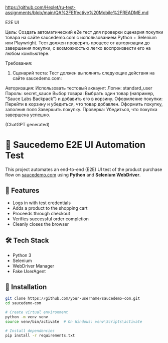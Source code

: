https://github.com/Hexlet/ru-test-assignments/blob/main/QA%2FEffective%20Mobile%2FREADME.md

E2E UI

Цель:
Создать автоматический e2e тест для проверки сценария покупки товара на сайте saucedemo.com с использованием Python + Selenium или Playwright. Тест должен проверять процесс от авторизации до завершения покупки, с возможностью легко воспроизвести его на любом компьютере.

Требования:
1. Сценарий теста:
Тест должен выполнять следующие действия на сайте saucedemo.com:

Авторизация: Использовать тестовый аккаунт:
Логин: standard_user
Пароль: secret_sauce
Выбор товара: Выбрать один товар (например, "Sauce Labs Backpack") и добавить его в корзину.
Оформление покупки:
Перейти в корзину и убедиться, что товар добавлен.
Оформить покупку, заполнив поля
Завершить покупку.
Проверка: Убедиться, что покупка завершена успешно.

(ChatGPT generated)

# 🧪 Saucedemo E2E UI Automation Test

This project automates an end-to-end (E2E) UI test of the product purchase flow on [saucedemo.com](https://www.saucedemo.com/) using **Python** and **Selenium WebDriver**.

## 🚀 Features

- Logs in with test credentials
- Adds a product to the shopping cart
- Proceeds through checkout
- Verifies successful order completion
- Cleanly closes the browser

## 🛠 Tech Stack

- Python 3
- Selenium
- WebDriver Manager
- Fake UserAgent

## 🧰 Installation

```bash
git clone https://github.com/your-username/saucedemo-com.git
cd saucedemo-com

# Create virtual environment
python -m venv venv
source venv/bin/activate  # On Windows: venv\Scripts\activate

# Install dependencies
pip install -r requirements.txt
